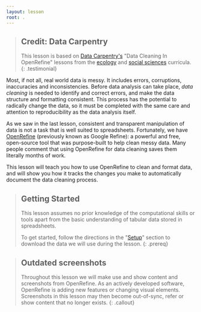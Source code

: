 ```yaml
---
layout: lesson
root: .
---
```


> ## Credit: Data Carpentry 
> This lesson is based on [Data Carpentry's](https://datacarpentry.org.) "Data Cleaning In OpenRefine" lessons from the [ecology](https://datacarpentry.org/lessons/#ecology-workshop) and [social 
> sciences](https://datacarpentry.org/lessons/#social-science-curriculum) curricula.
{: .testimonial} 

Most, if not all, real world data is messy. It includes errors, corruptions, inaccuracies and inconsistencies. Before
data analysis can take place, *data cleaning* is needed to identify and correct errors, 
and make the data structure and formatting consistent. This process has the potential to radically change the data,
so it must be completed with the same care and attention to reproducibility as the data analysis itself.

As we saw in the last lesson, consistent and transparent manipulation of data is not a task that is well suited to
spreadsheets. Fortunately, we have [OpenRefine](https://openrefine.org/) (previously known as Google Refine): a powerful
and free, open-source tool that was purpose-built to help clean messy data. Many people comment
that using OpenRefine for data cleaning saves them literally months of work.

This lesson will teach you how to use OpenRefine to clean and format data, and will show you how it tracks
the changes you make to automatically document the data cleaning process. 

> ## Getting Started
> This lesson assumes no prior knowledge of the computational skills or tools apart from the basic 
> understanding of tabular data stored in spreadsheets.
>
> To get started, follow the directions in the "[Setup](https://southampton-rsg.github.io/openrefine-data-cleaning/setup.html)" section to download the
> data we will use during the lesson.
{: .prereq}

> ## Outdated screenshots
> Throughout this lesson we will make use and show content and screenshots from OpenRefine. As an actively 
> developed software, OpenRefine is adding new features or changing visual elements. Screenshots in this lesson may 
>then become out-of-sync, refer or show content that no longer exists.
{: .callout}